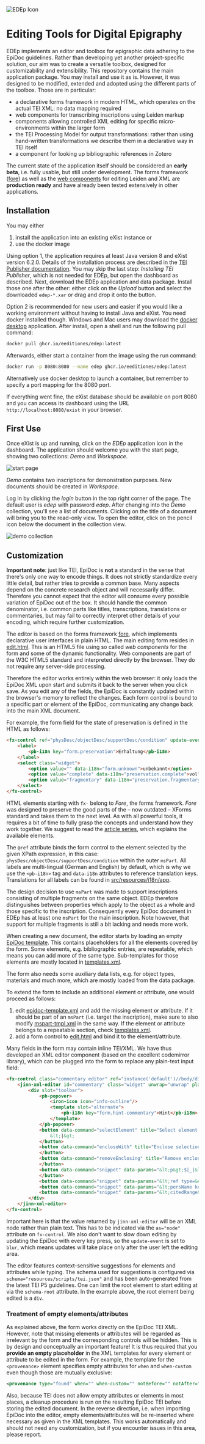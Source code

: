 ![EDEp Icon](src/icon.png)

# Editing Tools for Digital Epigraphy

EDEp implements an editor and toolbox for epigraphic data adhering to the EpiDoc guidelines. Rather than developing yet another project-specific solution, our aim was to create a versatile toolbox, designed for customizability and extensibility. This repository contains the main application package. You may install and use it as is. However, it was designed to be modified, extended and adopted using the different parts of the toolbox. Those are in particular:

* a declarative forms framework in modern HTML, which operates on the actual TEI XML: no data mapping required
* web components for transcribing inscriptions using Leiden markup
* components allowing controlled XML editing for specific micro-environments within the larger form
* the TEI Processing Model for output transformations: rather than using hand-written transformations we describe them in a declarative way in TEI itself
* a component for looking up bibliographic references in Zotero

The current state of the application itself should be considered an **early beta**, i.e. fully usable, but still under development. The forms framework ([fore](https://jinntec.github.io/Fore/doc/index.html)) as well as the [web components](https://github.com/JinnElements/jinn-codemirror) for editing Leiden and XML are **production ready** and have already been tested extensively in other applications.

## Installation

You may either

1. install the application into an existing eXist instance or
2. use the docker image

Using option 1, the application requires at least Java version 8 and eXist version 6.2.0. Details of the installation process are described in the [TEI Publisher documentation](https://tei-publisher.com/exist/apps/tei-publisher/documentation/exist-installation). You may skip the last step: *Installing TEI Publisher*, which is not needed for EDEp, but open the dashboard as described. Next, download the EDEp application and data package. Install those one after the other: either click on the *Upload* button and select the downloaded `edep-*.xar` or drag and drop it onto the button.

Option 2 is recommended for new users and easier if you would like a working environment without having to install Java and eXist. You need docker installed though. Windows and Mac users may download the [docker desktop](https://www.docker.com/products/docker-desktop) application. After install, open a shell and run the following pull command:

```sh
docker pull ghcr.io/eeditiones/edep:latest
```

Afterwards, either start a container from the image using the run command:

```sh
docker run -p 8080:8080 --name edep ghcr.io/eeditiones/edep:latest
```

Alternatively use docker desktop to launch a container, but remember to specify a port mapping for the 8080 port.

If everything went fine, the eXist database should be available on port 8080 and you can access its dashboard using the URL `http://localhost:8080/exist` in your browser.

## First Use

Once eXist is up and running, click on the *EDEp* application icon in the dashboard. The application should welcome you with the start page, showing two collections: *Demo* and *Workspace*.

![start page](doc/edep-start.png)

*Demo* contains two inscriptions for demonstration purposes. New documents should be created in *Workspace*.

Log in by clicking the *login* button in the top right corner of the page. The default user is *edep* with password *edep*. After changing into the *Demo* collection, you'll see a list of documents. Clicking on the title of a document will bring you to the read-only view. To open the editor, click on the pencil icon below the document in the collection view.

![demo collection](doc/edep-demo.png)

## Customization

**Important note**: just like TEI, EpiDoc is **not** a standard in the sense that there's only one way to encode things. It does not strictly standardize every little detail, but rather tries to provide a common base. Many aspects depend on the concrete research object and will necessarily differ. Therefore you cannot expect that the editor will consume every possible variation of EpiDoc out of the box. It should handle the common denominator, i.e. common parts like titles, transcriptions, translations or commentaries, but may fail to correctly interpret other details of your encoding, which require further customization.

The editor is based on the forms framework [fore](https://jinntec.github.io/Fore/doc/index.html), which implements declarative user interfaces in plain HTML. The main editing form resides in [edit.html](src/templates/edit.html). This is an HTML5 file using so called *web components* for the form and some of the dynamic functionality. Web components are part of the W3C HTML5 standard and interpreted directly by the browser. They do not require any server-side processing.

Therefore the editor works entirely within the web browser: it only loads the EpiDoc XML upon start and submits it back to the server when you click save. As you edit any of the fields, the EpiDoc is constantly updated within the browser's memory to reflect the changes. Each form control is bound to a specific part or element of the EpiDoc, communicating any change back into the main XML document.

For example, the form field for the state of preservation is defined in the HTML as follows:

```html
<fx-control ref="physDesc/objectDesc/supportDesc/condition" update-event="input">
    <label>
        <pb-i18n key="form.preservation">Erhaltung</pb-i18n>
    </label>
    <select class="widget">
        <option value="" data-i18n="form.unknown">unbekannt</option>
        <option value="complete" data-i18n="preservation.complete">vollständig</option>
        <option value="fragmentary" data-i18n="preservation.fragmentary">fragmentarisch</option>
    </select>
</fx-control>
```

HTML elements starting with `fx-` belong to *Fore*, the forms framework. *Fore* was designed to preserve the good parts of the – now outdated – XForms standard and takes them to the next level. As with all powerful tools, it requires a bit of time to fully grasp the concepts and understand how they work together. We suggest to read the [article series](https://medium.com/@joern.turner/fore-elements-explained-part-1-89fc41ec6923), which explains the available elements.

The `@ref` attribute binds the form control to the element selected by the given XPath expression, in this case: `physDesc/objectDesc/supportDesc/condition` within the outer `msPart`. All labels are multi-lingual (German and English) by default, which is why we use the `<pb-i18n>` tag and `data-i18n` attributes to reference translation keys. Translations for all labels can be found in [src/resources/i18n/app](src/resources/i18n/app).

The design decision to use `msPart` was made to support inscriptions consisting of multiple fragments on the same object. EDEp therefore distinguishes between properties which apply to the object as a whole and those specific to the inscription. Consequently every EpiDoc document in EDEp has at least one `msPart` for the main inscription. Note however, that support for multiple fragments is still a bit lacking and needs more work.

When creating a new document, the editor starts by loading an empty [EpiDoc template](src/templates/fore/epidoc-template.xml). This contains placeholders for all the elements covered by the form. Some elements, e.g. bibliographic entries, are repeatable, which means you can add more of the same type. Sub-templates for those elements are mostly located in [templates.xml](src/templates/fore/templates.xml).

The form also needs some auxiliary data lists, e.g. for object types, materials and much more, which are mostly loaded from the data package.

To extend the form to include an additional element or attribute, one would proceed as follows:

1. edit [epidoc-template.xml](src/templates/fore/epidoc-template.xml) and add the missing element or attribute. If it should be part of an `msPart` (i.e. target the inscription), make sure to also modify [mspart-tmpl.xml](src/templates/fore/mspart-tmpl.xml) in the same way. If the element or attribute belongs to a repeatable section, check [templates.xml](src/templates/fore/templates.xml).
2. add a form control to [edit.html](src/templates/edit.html) and bind it to the element/attribute.

Many fields in the form may contain inline TEI/XML. We have thus developed an XML editor component (based on the excellent codemirror library), which can be plugged into the form to replace any plain-text input field:

```html
<fx-control class="commentary editor" ref="instance('default')//body/div[@type='commentary']" as="node" update-event="blur">
    <jinn-xml-editor id="commentary" class="widget" unwrap="unwrap" placeholder="[Inline text/markup or sequence of paragraphs]" schema="resources/scripts/tei.json" schema-root="div" namespace="http://www.tei-c.org/ns/1.0">
        <div slot="toolbar">
            <pb-popover>
                <iron-icon icon="info-outline"/>
                <template slot="alternate">
                    <pb-i18n key="form.hint-commentary">Hint</pb-i18n>
                </template>
            </pb-popover>
            <button data-command="selectElement" title="Select element around current cursor position">
                &lt;|&gt;
            </button>
            <button data-command="encloseWith" title="Enclose selection in new element">&lt;...&gt;
            </button>
            <button data-command="removeEnclosing" title="Remove enclosing tags" class="sep">&lt;X&gt;
            </button>
            <button data-command="snippet" data-params="&lt;p&gt;$|_|&lt;/p&gt;" title="Insert paragraph">&lt;p&gt;
            </button>
            <button data-command="snippet" data-params="&lt;ref type=&#34;biblio&#34; target=&#34;$|1|&#34;&gt;$|_|&lt;/ref&gt;" title="Insert reference">&lt;ref&gt;</button>
            <button data-command="snippet" data-params="&lt;persName key=&#34;$|1|&#34;&gt;$|_|&lt;/persName&gt;" title="persName"><iron-icon icon="social:person-add"></iron-icon></button>
            <button data-command="snippet" data-params="&lt;citedRange&gt;$|1|&lt;/citedRange&gt;" title="citedRange">&lt;citedRange&gt;</button>
        </div>
    </jinn-xml-editor>
</fx-control>
```

Important here is that the value returned by `jinn-xml-editor` will be an XML node rather than plain text. This has to be indicated via the `as="node"` attribute on `fx-control`. We also don't want to slow down editing by updating the EpiDoc with every key press, so the `update-event` is set to `blur`, which means updates will take place only after the user left the editing area.

The editor features context-sensitive suggestions for elements and attributes while typing. The schema used for suggestions is configured via `schema="resources/scripts/tei.json"` and has been auto-generated from the latest TEI P5 guidelines. One can limit the root element to start editing at via the `schema-root` attribute. In the example above, the root element being edited is a `div`.

### Treatment of empty elements/attributes

As explained above, the form works directly on the EpiDoc TEI XML. However, note that missing elements or attributes will be regarded as irrelevant by the form and the corresponding controls will be hidden. This is by design and conceptually an important feature! It is thus required that you **provide an empty placeholder** in the XML templates for every element or attribute to be edited in the form. For example, the template for the `<provenance>` element specifies empty attributes for `when` and `when-custom` even though those are mutually exclusive:

```xml
<provenance type="found" when="" when-custom="" notBefore="" notAfter="">
```

Also, because TEI does not allow empty attributes or elements in most places, a cleanup procedure is run on the resulting EpiDoc TEI before storing the edited document. In the reverse direction, i.e. when importing EpiDoc into the editor, empty elements/attributes will be re-inserted where necessary as given in the XML templates. This works automatically and should not need any customization, but if you encounter issues in this area, please report.